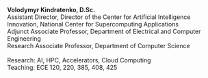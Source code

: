 <b>Volodymyr Kindratenko, D.Sc.</b><br>
Assistant Director, Director of the Center for Artificial Intelligence Innovation, National Center for Supercomputing Applications<br>
Adjunct Associate Professor, Department of Electrical and Computer Engineering<br>
Research Associate Professor, Department of Computer Science<br>
<br>
Research: AI, HPC, Accelerators, Cloud Computing<br>
Teaching: ECE 120, 220, 385, 408, 425<br>


<!---
kindrt/kindrt is a ✨ special ✨ repository because its `README.md` (this file) appears on your GitHub profile.
You can click the Preview link to take a look at your changes. 
--->
